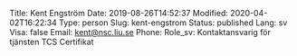 Title: Kent Engström
Date: 2019-08-26T14:52:37
Modified: 2020-04-02T16:22:34
Type: person
Slug: kent-engstrom
Status: published
Lang: sv
Visa: false
Email: kent@nsc.liu.se
Phone: 
Role_sv: Kontaktansvarig för tjänsten TCS Certifikat
